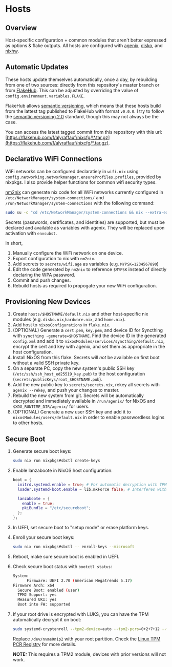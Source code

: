 # Hosts

## Overview

Host-specific configuration + common modules that aren't better expressed as options & flake outputs. All hosts are configured with [agenix](https://github.com/ryantm/agenix), [disko](https://github.com/nix-community/disko), and [nixhw](https://github.com/alyraffauf/nixhw).

## Automatic Updates

These hosts update themselves automatically, once a day, by rebuilding from one of two sources: directly from this repository's master branch or from [FlakeHub](https://flakehub.com/). This can be adjusted by overriding the value of `config.environment.variables.FLAKE`.

FlakeHub allows [semantic versioning](https://flakehub.com/docs/features/semver), which means that these hosts build from the lattest tag published to FlakeHub with format `v0.0.0`. I try to follow the [semantic versioning 2.0](https://github.com/semver/semver/blob/master/semver.md) standard, though this may not always be the case.

You can access the latest tagged commit from this repository with this url: [https://flakehub.com/f/alyraffauf/nixcfg/\*.tar.gz](https://flakehub.com/f/alyraffauf/nixcfg/*.tar.gz).

## Declarative WiFi Connections

WiFi networks can be configured declaratiely in `wifi.nix` using `config.networking.networkmanager.ensureProfiles.profiles`, provided by nixpkgs. I also provide helper functions for common wifi security types.

[nm2nix](https://github.com/janik-haag/nm2nix) can generate nix code for all WiFi networks currently configured in `/etc/NetworkManager/system-connections/` and `/run/NetworkManager/system-connections` with the following command:

```bash
sudo su -c "cd /etc/NetworkManager/system-connections && nix --extra-experimental-features 'nix-command flakes' run github:Janik-Haag/nm2nix | nix --extra-experimental-features 'nix-command flakes' run nixpkgs#nixfmt-rfc-style"
```

Secrets (passwords, certificates, and identities) are supported, but must be declared and available as variables with agenix. They will be replaced upon activation with `envsubst`.

In short,

1. Manually configure the WiFi network on one device.
1. Export configuration to nix with `nm2nix`.
1. Add secrets to `secrets/wifi.age` as variables (e.g. `MYPSK=1234567890`)
1. Edit the code generated by `nm2nix` to reference `$MYPSK` instead of directly declaring the WPA password.
1. Commit and push changes.
1. Rebuild hosts as required to propogate your new WiFi configuration.

## Provisioning New Devices

1. Create `hosts/$HOSTNAME/default.nix` and other host-specific nix modules (e.g. `disko.nix`,`hardware.nix`, and `home.nix`).
1. Add host to `nixosConfigurations` in `flake.nix`.
1. (OPTIONAL) Generate a `cert.pem`, `key.pem`, and device ID for Syncthing with `syncthing -generate=$HOSTNAME`. Find the device ID in the generated `config.xml` and add it to `nixosModules/services/syncthing/default.nix`, encrypt the cert and key with agenix, and set them as appropriate in the host configuration.
1. Install NixOS from this flake. Secrets will _not_ be available on first boot without a valid SSH private key.
1. On a separate PC, copy the new system's public SSH key (`/etc/ssh/ssh_host_ed25519_key.pub`) to the host configuration (`secrets/publicKeys/root_$HOSTNAME.pub`).
1. Add the new public key to `secrets/secrets.nix`, rekey all secrets with `agenix --rekey`, and push your changes to master.
1. Rebuild the new system from git. Secrets will be automatically decrypted and immediately available in `/run/agenix/` for NixOS and `$XDG_RUNTIME_DIR/agenix/` for users.
1. (OPTIONAL) Generate a new user SSH key and add it to `nixosModules/users/default.nix` in order to enable passwordless logins to other hosts.

## Secure Boot

1. Generate secure boot keys:

   ```bash
   sudo nix run nixpkgs#sbctl create-keys
   ```

1. Enable lanzaboote in NixOS host configuration:

   ```nix
   boot = {
     initrd.systemd.enable = true; # For automatic decryption with TPM.
     loader.systemd-boot.enable = lib.mkForce false; # Interferes with lanzaboote and must be force-disabled.

     lanzaboote = {
       enable = true;
       pkiBundle = "/etc/secureboot";
     };
   };
   ```

1. In UEFI, set secure boot to "setup mode" or erase platform keys.

1. Enroll your secure boot keys:

   ```bash
   sudo nix run nixpkgs#sbctl -- enroll-keys --microsoft
   ```

1. Reboot,  make sure secure boot is enabled in UEFI.

1. Check secure boot status with `bootctl status`:

   ```bash
   System:
         Firmware: UEFI 2.70 (American Megatrends 5.17)
   Firmware Arch: x64
     Secure Boot: enabled (user)
     TPM2 Support: yes
     Measured UKI: yes
     Boot into FW: supported
   ```

1. If your root drive is encrypted with LUKS, you can have the TPM automatically decrypt it on boot:

   ```bash
   sudo systemd-cryptenroll --tpm2-device=auto --tpm2-pcrs=0+2+7+12 --wipe-slot=tpm2 /dev/nvme0n1p2
   ```

   Replace `/dev/nvme0n1p2` with your root partition.
   Check the [Linux TPM PCR Registry](https://uapi-group.org/specifications/specs/linux_tpm_pcr_registry/) for more details.

   **NOTE:** This requires a TPM2 module, devices with prior versions will not work.
